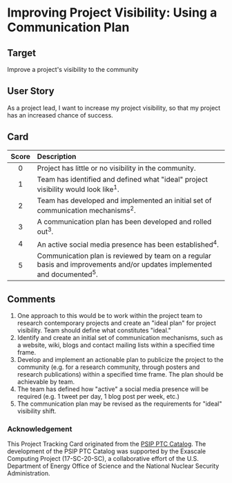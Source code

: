 [metadata:tags]:- "ecp-psip-ptc"
# Improving Project Visibility: Using a Communication Plan

## Target

Improve a project's visibility to the community

## User Story

As a project lead, I want to increase my project visibility, so that my project has an increased chance of success.

## Card

| Score         | Description |
| :-------------: | :------------- |
| 0 | Project has little or no visibility in the community. |
| 1 | Team has identified and defined what "ideal" project visibility would look like<sup>1</sup>. |
| 2 | Team has developed and implemented an initial set of communication mechanisms<sup>2</sup>.  |
| 3 | A communication plan has been developed and rolled out<sup>3</sup>. |
| 4 | An active social media presence has been established<sup>4</sup>. |
| 5 | Communication plan is reviewed by team on a regular basis and improvements and/or updates implemented and documented<sup>5</sup>. |

## Comments

1. One approach to this would be to work within the project team to research contemporary projects and create an "ideal plan" for 
project visibility. Team should define what constitutes "ideal."
2. Identify and create an initial set of communication mechanisms, such as a website, wiki, blogs and contact mailing lists 
within a specified time frame.
3. Develop and implement an actionable plan to publicize the project to the community (e.g. for a research community, through posters and research publications) within a specified time frame. The plan should be achievable by team.
4. The team has defined how "active" a social media presence will be required (e.g. 1 tweet per day, 1 blog post per week, etc.)
5. The communication plan may be revised as the requirements for "ideal" visibility shift.


### Acknowledgement

This Project Tracking Card originated from the [PSIP PTC Catalog](https://bssw-psip.github.io/ptc-catalog/). The development of the PSIP PTC Catalog was supported by the Exascale Computing Project (17-SC-20-SC), a collaborative effort of the U.S. Department of Energy Office of Science and the National Nuclear Security Administration.
